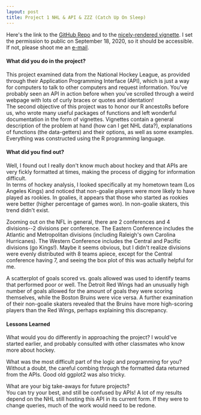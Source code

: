 ```yaml
---
layout: post
title: Project 1 NHL & API & ZZZ (Catch Up On Sleep)
---
```

Here's the link to the [GitHub Repo](https://github.com/LynnSHuang/ST558-Project-1) and to the [nicely-rendered vignette](https://lynnshuang.github.io/ST558-Project-1/). I set the permission to public on September 18, 2020, so it should be accessible. If not, please shoot me an [e-mail](mailto:lynnshuang94@gmail.com).  

#### What did you do in the project?
This project examined data from the National Hockey League, as provided through their Application Programming Interface (API), which is just a way for computers to talk to other computers and request information. You've probably seen an API in action before when you've scrolled through a weird webpage with lots of curly braces or quotes and identation!  
The second objective of this project was to honor our R ancestoRs before us, who wrote many useful packages of functions and left wonderful documentation in the form of vignettes. Vignettes contain a general description of the problem at hand (how can I get NHL data?), explanations of functions (the data-getters) and their options, as well as some examples. Everything was constructed using the R programming language.  

#### What did you find out?
Well, I found out I really don't know much about hockey and that APIs are very fickly formatted at times, making the process of digging for information difficult.  
In terms of hockey analysis, I looked specifically at my hometown team (Los Angeles Kings) and noticed that non-goalie players were more likely to have played as rookies. In goalies, it appears that those who started as rookies were better (higher percentage of games won). In non-goalie skaters, this trend didn't exist.

Zooming out on the NFL in general, there are 2 conferences and 4 divisions--2 divisions per conference. The Eastern Conference includes the Atlantic and Metropolitan divisions (including Raleigh's own Carolina Hurricanes). The Western Conference includes the Central and Pacific divisions (go Kings!). Maybe it seems obvious, but I didn't realize divisions were evenly distributed with 8 teams apiece, except for the Central conference having 7, and seeing the box plot of this was actually helpful for me.

A scatterplot of goals scored vs. goals allowed was used to identify teams that performed poor or well. The Detroit Red Wings had an unusually high number of goals allowed for the amount of goals they were scoring themselves, while the Boston Bruins were vice versa. A further examination of their non-goalie skaters revealed that the Bruins have more high-scoring players than the Red Wings, perhaps explaining this discrepancy.  

#### Lessons Learned
What would you do differently in approaching the project?
I would've started earlier, and probably consulted with other classmates who know more about hockey.  

What was the most difficult part of the logic and programming for you?  
Without a doubt, the careful combing through the formatted data returned from the APIs. Good old ggplot2 was also tricky.  

What are your big take-aways for future projects?  
You can try your best, and still be confused by APIs! A lot of my results depend on the NHL still hosting this API in its current form. If they were to change queries, much of the work would need to be redone.  
